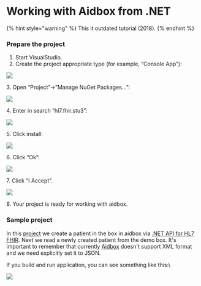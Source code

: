 # Working with Aidbox from .NET

{% hint style="warning" %}
This it outdated tutorial (2018).&#x20;
{% endhint %}

### Prepare the project

1. Start VisualStudio.
2. Create the project appropriate type (for example, “Console App”):

![](../../../../.gitbook/assets/1.PNG)

3\. Open “Project”->”Manage NuGet Packages…”:

![](../../../../.gitbook/assets/2.PNG)

4\. Enter in search “hl7.fhir.stu3”:

![](../../../../.gitbook/assets/3.PNG)

5\. Click install:

![](../../../../.gitbook/assets/4.PNG)

6\. Click “Ok”:

![](../../../../.gitbook/assets/5.PNG)

7\. Click “I Accept”.

![](../../../../.gitbook/assets/6.PNG)

8\. Your project is ready for working with aidbox.

### Sample project

In this [project](https://github.com/Aidbox/AidboxDemo) we create a patient in the box in aidbox via [.NET API for HL7 FHIR](https://github.com/ewoutkramer/fhir-net-api). Next we read a newly created patient from the demo box. It's important to remember that currently [Aidbox](https://www.health-samurai.io/aidbox) doesn't support XML format and we need explicitly set it to JSON.

If you build and run application, you can see something like this:\


![](../../../../.gitbook/assets/7.PNG)
